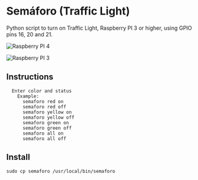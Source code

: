 # Semáforo (Traffic Light)
Python script to turn on Traffic Light, Raspberry PI 3 or higher, using GPIO pins 16, 20 and 21.

![Raspberry PI 4](https://user-images.githubusercontent.com/4519186/170693153-67655aa6-c043-45e9-8e8c-f30f0ce55e07.jpg)

![Raspberry PI 3](https://user-images.githubusercontent.com/4519186/170693166-d1042af8-3c23-471f-869e-b5fac9bd960b.jpg)

## Instructions
```
  Enter color and status
    Example:
      semaforo red on
      semaforo red off
      semaforo yellow on
      semaforo yellow off
      semaforo green on
      semaforo green off
      semaforo all on
      semaforo all off
```

## Install
```
sudo cp semaforo /usr/local/bin/semaforo
```
